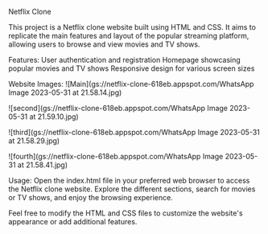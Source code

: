 
Netflix Clone

This project is a Netflix clone website built using HTML and CSS. It aims to replicate the main features and layout of the popular streaming platform, allowing users to browse and view movies and TV shows.

Features:
User authentication and registration
Homepage showcasing popular movies and TV shows
Responsive design for various screen sizes

Website Images:
![Main](gs://netflix-clone-618eb.appspot.com/WhatsApp Image 2023-05-31 at 21.58.14.jpg)

![second](gs://netflix-clone-618eb.appspot.com/WhatsApp Image 2023-05-31 at 21.59.10.jpg)

![third](gs://netflix-clone-618eb.appspot.com/WhatsApp Image 2023-05-31 at 21.58.29.jpg)

![fourth](gs://netflix-clone-618eb.appspot.com/WhatsApp Image 2023-05-31 at 21.58.41.jpg)

Usage: 
Open the index.html file in your preferred web browser to access the Netflix clone website. Explore the different sections, search for movies or TV shows, and enjoy the browsing experience.

Feel free to modify the HTML and CSS files to customize the website's appearance or add additional features.

